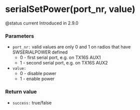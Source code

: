 # serialSetPower(port\_nr, value)

@status current Introduced in 2.9.0

### Parameters

* `port_nr:` valid values are only 0 and 1 on radios that have SWSERIALPOWER defined&#x20;
  * 0 - first serial port, e.g. on TX16S AUX1&#x20;
  * 1 - second serial port, e.g. on TX16S AUX2
* `value:`&#x20;
  * 0 - disable power&#x20;
  * 1 - enable power

### Return value

* `success:` true/false
